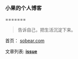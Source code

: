 ### 小果的个人博客
=======


> 告诉自己，把生活沉淀下来。

首页： [sobear.com](http://sobear.me)

文章列表: **[issue](https://github.com/tomayday/MyBlog/issues?state=open)**



  
  
